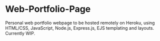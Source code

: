 # Web-Portfolio-Page
Personal web portfolio webpage to be hosted remotely on Heroku, using HTML/CSS, JavaScript, Node.js, Express.js, EJS templating and layouts.
Currently WIP.
